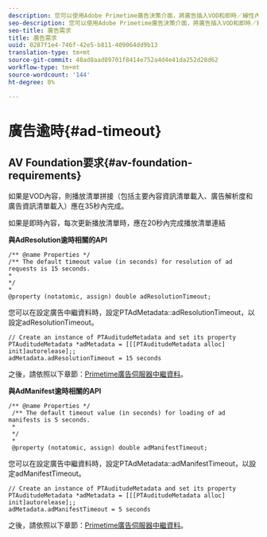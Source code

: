 ```yaml
---
description: 您可以使用Adobe Primetime廣告決策介面，將廣告插入VOD和即時／線性內容。
seo-description: 您可以使用Adobe Primetime廣告決策介面，將廣告插入VOD和即時／線性內容。
seo-title: 廣告需求
title: 廣告需求
uuid: 0287f1e4-746f-42e5-b811-409064dd9b13
translation-type: tm+mt
source-git-commit: 48ad8aad89701f8414e752a4d4e41da252d28d62
workflow-type: tm+mt
source-wordcount: '144'
ht-degree: 0%

---
```



# 廣告逾時{#ad-timeout}

## AV Foundation要求{#av-foundation-requirements}

如果是VOD內容，則播放清單拼接（包括主要內容資訊清單載入、廣告解析度和廣告資訊清單載入）應在35秒內完成。

如果是即時內容，每次更新播放清單時，應在20秒內完成播放清單連結

**與AdResolution逾時相關的API**

```
/** @name Properties */
/** The default timeout value (in seconds) for resolution of ad requests is 15 seconds.
*
*/
*
@property (notatomic, assign) double adResolutionTimeout;
```

您可以在設定廣告中繼資料時，設定PTAdMetadata::adResolutionTimeout，以設定adResolutionTimeout。

```
// Create an instance of PTAuditudeMetadata and set its property
PTAuditudeMetadata *adMetadata = [[[PTAuditudeMetadata alloc] init]autorelease];;
adMetadata.adResolutionTimeout = 15 seconds
```

之後，請依照以下章節：[Primetime廣告伺服器中繼資料](/help/programming/tvsdk-3x-ios-prog/ios-3x-advertising/ios-3x-primetime-ad-serving-metadata/ios-3x-primetime-ad-serving-metadata.md)。

**與AdManifest逾時相關的API**

```
/** @name Properties */
 /** The default timeout value (in seconds) for loading of ad manifests is 5 seconds.
 *
 */
 *
 @property (notatomic, assign) double adManifestTimeout; 
```

您可以在設定廣告中繼資料時，設定PTAdMetadata::adManifestTimeout，以設定adManifestTimeout。


```
// Create an instance of PTAuditudeMetadata and set its property
PTAuditudeMetadata *adMetadata = [[[PTAuditudeMetadata alloc] init]autorelease];;
adMetadata.adManifestTimeout = 5 seconds
```

之後，請依照以下章節：[Primetime廣告伺服器中繼資料](/help/programming/tvsdk-3x-ios-prog/ios-3x-advertising/ios-3x-primetime-ad-serving-metadata/ios-3x-primetime-ad-serving-metadata.md)。
